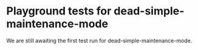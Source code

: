 # Playground tests for dead-simple-maintenance-mode
We are still awaiting the first test run for dead-simple-maintenance-mode.
